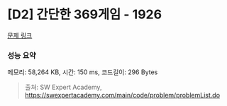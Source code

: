 # [D2] 간단한 369게임 - 1926 

[문제 링크](https://swexpertacademy.com/main/code/problem/problemDetail.do?contestProbId=AV5PTeo6AHUDFAUq) 

### 성능 요약

메모리: 58,264 KB, 시간: 150 ms, 코드길이: 296 Bytes



> 출처: SW Expert Academy, https://swexpertacademy.com/main/code/problem/problemList.do